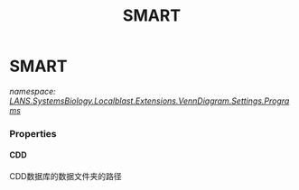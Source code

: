 ﻿---
title: SMART
---

# SMART
_namespace: [LANS.SystemsBiology.Localblast.Extensions.VennDiagram.Settings.Programs](N-LANS.SystemsBiology.Localblast.Extensions.VennDiagram.Settings.Programs.html)_





### Properties

#### CDD
CDD数据库的数据文件夹的路径

